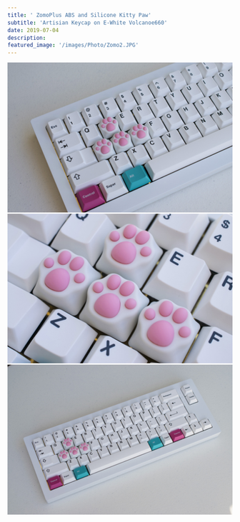 ```yaml
---
title: ' ZomoPlus ABS and Silicone Kitty Paw'
subtitle: 'Artisian Keycap on E-White Volcanoe660'
date: 2019-07-04
description: 
featured_image: '/images/Photo/Zomo2.JPG'
---
```



<div class="gallery" data-columns="1">
    <img src="/images/Photo/Zomo.JPG">
    <img src="/images/Photo/Zomo2.JPG">
    <img src="/images/Photo/Zomo3.JPG">
</div>